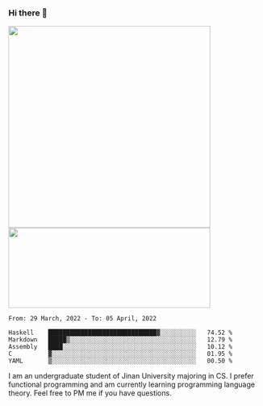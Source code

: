 ### Hi there 👋

<!--
**pe200012/pe200012** is a ✨ _special_ ✨ repository because its `README.md` (this file) appears on your GitHub profile.

Here are some ideas to get you started:

- 🔭 I’m currently working on ...
- 🌱 I’m currently learning ...
- 👯 I’m looking to collaborate on ...
- 🤔 I’m looking for help with ...
- 💬 Ask me about ...
- 📫 How to reach me: ...
- 😄 Pronouns: ...
- ⚡ Fun fact: ...
-->
<p>
    <img width="400em" src="https://github-readme-stats.vercel.app/api?username=pe200012&show_icons=true&icon_color=f44336&title_color=757de8">
    <img width="400em" height="159em" src="https://github-readme-stats.vercel.app/api/top-langs/?username=pe200012&hide=html,cmake,css&title_color=757de8&layout=compact">
</p>

<!--START_SECTION:waka-->
```text
From: 29 March, 2022 - To: 05 April, 2022

Haskell    ██████████████████████████████▓░░░░░░░░░░   74.52 % 
Markdown   █████▒░░░░░░░░░░░░░░░░░░░░░░░░░░░░░░░░░░░   12.79 % 
Assembly   ████░░░░░░░░░░░░░░░░░░░░░░░░░░░░░░░░░░░░░   10.12 % 
C          ▓░░░░░░░░░░░░░░░░░░░░░░░░░░░░░░░░░░░░░░░░   01.95 % 
YAML       ▒░░░░░░░░░░░░░░░░░░░░░░░░░░░░░░░░░░░░░░░░   00.50 % 
```
<!--END_SECTION:waka-->

I am an undergraduate student of Jinan University majoring in CS. I prefer functional programming and am currently learning programming language theory. Feel free to PM me if you have questions.
